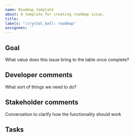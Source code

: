 ```yaml
---
name: Roadmap template
about: A template for creating roadmap issue.
title:
labels: ":crystal_ball: roadmap"
assignees: ''
---
```


## Goal
What value does this issue bring to the table once complete?

## Developer comments
What sort of things we need to do?

## Stakeholder comments
Conversation to clarify how the functionality should work

## Tasks
